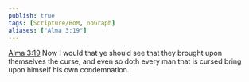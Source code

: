 ```yaml
---
publish: true
tags: [Scripture/BoM, noGraph]
aliases: ["Alma 3:19"]
---
```

[Alma 3:19](https://churchofjesuschrist.org/study/scriptures/bofm/alma/3?lang=eng&id=p19#p19) Now I would that ye should see that they brought upon themselves the curse; and even so doth every man that is cursed bring upon himself his own condemnation.
